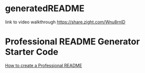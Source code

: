 # generatedREADME

link to video walkthrough
https://share.zight.com/Wnu8rnlD

# Professional README Generator Starter Code

[How to create a Professional README](https://coding-boot-camp.github.io/full-stack/github/professional-readme-guide)

